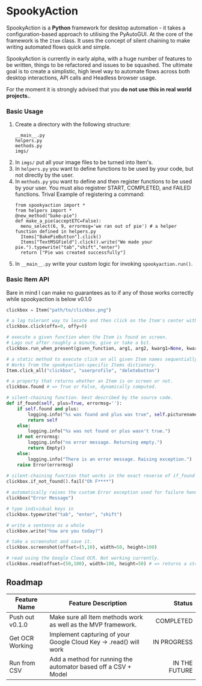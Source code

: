 
# SpookyAction
SpookyAction is a **Python** framework for desktop automation - it takes a configuration-based approach to utilising the PyAutoGUI. At the core of the framework is the `Item` class. It uses the concept of silent chaining to make writing automated flows quick and simple. 

SpookyAction is currently in early alpha, with a huge number of features to be written, things to be refactored and issues to be squashed. The ultimate goal is to create a simplistic, high level way to automate flows across both desktop interactions, API calls and Headless browser usage.

For the moment it is strongly advised that you **do not use this in real world projects.**.


### Basic Usage 
1. Create a directory with the following structure:
   ```
   __main__.py
   helpers.py
   methods.py
   imgs/
   ```
2. In `imgs/` put all your image files to be turned into Item's.
3. In `helpers.py` you want to define functions to be used by your code, but not directly by the user. 
4. In `methods.py` you want to define and then register functions to be used by your user. You must also registrer START, COMPLETED, and FAILED functions. Trival Example of registering a command:
    ```
    from spookyaction import *
    from helpers import *
    @new_method("bake-pie")
    def make_a_pie(acceptETC=False):
      menu_select(6, 9, errormsg='we ran out of pie') # a helper function defined in helpers.py
      Items["BakePieButton"].click()
      Items["TextMSGField"].click().write("We made your pie.").typewrite("tab","shift","enter")
      return ["Pie was created successfully"]
    ```
5. In `__main__.py` write your custom logic for invoking `spookyaction.run()`.


### Basic Item API 
Bare in mind I can make no guarantees as to if any of those works correctly while spookyaction is below v0.1.0
```python 
clickbox = Item("path/to/clickbox.png")

# a lag tolerant way to locate and then click on the Item's center with optional offsets.
clickbox.click(offx=0, offy=0)

# execute a given function when the Item is found on screen. 
# Lags out after roughly a minute, give or take a bit.
clickbox.run_when_present(given_function, arg1, arg2, kwarg1=None, kwarg2="Hi")

# a static method to execute click on all given Item names sequentially. 
# Works from the spookyaction-specific Items dictionary. 
Item.click_all("clickbox", "userprofile", "deletebutton")

# a property that returns whether an Item is on screen or not. 
clickbox.found # => True or False, dynamically computed. 

# silent-chaining function. best described by the source code. 
def if_found(self, plus=True, errormsg=''):
    if self.found and plus:
        logging.info("%s was found and plus was true", self.picturename)
        return self
    else:
        logging.info("%s was not found or plus wasn't true.")
    if not errormsg:
        logging.info("no error message. Returning empty.")
        return Empty()
    else:
        logging.info("There is an error message. Raising exception.")
    raise Error(errormsg)
    
# silent-chaining function that works in the exact reverse of if_found
clickbox.if_not_found().fail("Oh F****")

# automatically raises the custom Error exception used for failure handling in spookyaction. 
clickbox("Error Message")

# type individual keys in
clickbox.typewrite("tab", "enter", "shift")

# write a sentence as a whole 
clickbox.write("how are you today?")

# take a screenshot and save it. 
clickbox.screenshot(offset=(5,10), width=50, height=100)

# read using the Google Cloud OCR. Not working currently.
clickbox.read(offset=(50,100), width=100, height=50) # => returns a string of the characters read off the screenshot.

```
## Roadmap
| Feature Name        | Feature Description                                                | Status        |
| ------------------- | ------------------------------------------------------------------ | ------------: |
| Push out v0.1.0     | Make sure all Item methods work as well as the MVP framework.      | COMPLETED     | 
| Get OCR Working     | Implement capturing of your Google Cloud Key -> .read() will work  | IN PROGRESS   |
| Run from CSV        | Add a method for running the automator based off a CSV + Model     | IN THE FUTURE |

